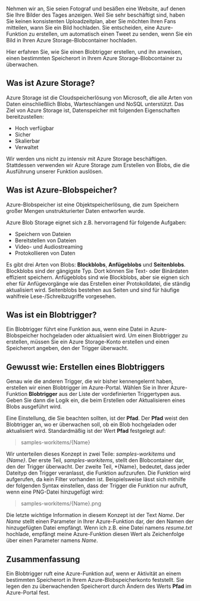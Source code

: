 Nehmen wir an, Sie seien Fotograf und besäßen eine Website, auf denen Sie Ihre Bilder des Tages anzeigen. Weil Sie sehr beschäftigt sind, haben Sie keinen konsistenten Uploadzeitplan, aber Sie möchten Ihren Fans mitteilen, wann Sie ein Bild hochladen. Sie entscheiden, eine Azure-Funktion zu erstellen, um automatisch einen Tweet zu senden, wenn Sie ein Bild in Ihren Azure Storage-Blobcontainer hochladen.

Hier erfahren Sie, wie Sie einen Blobtrigger erstellen, und ihn anweisen, einen bestimmten Speicherort in Ihrem Azure Storage-Blobcontainer zu überwachen.

## <a name="what-is-azure-storage"></a>Was ist Azure Storage?

Azure Storage ist die Cloudspeicherlösung von Microsoft, die alle Arten von Daten einschließlich Blobs, Warteschlangen und NoSQL unterstützt. Das Ziel von Azure Storage ist, Datenspeicher mit folgenden Eigenschaften bereitzustellen:

- Hoch verfügbar
- Sicher
- Skalierbar
- Verwaltet

Wir werden uns nicht zu intensiv mit Azure Storage beschäftigen. Stattdessen verwenden wir Azure Storage zum Erstellen von Blobs, die die Ausführung unserer Funktion auslösen.

## <a name="what-is-azure-blob-storage"></a>Was ist Azure-Blobspeicher?

Azure-Blobspeicher ist eine Objektspeicherlösung, die zum Speichern großer Mengen unstrukturierter Daten entworfen wurde. 

Azure Blob Storage eignet sich z.B. hervorragend für folgende Aufgaben:

- Speichern von Dateien
- Bereitstellen von Dateien
- Video- und Audiostreaming
- Protokollieren von Daten

Es gibt drei Arten von Blobs: **Blockblobs**, **Anfügeblobs** und **Seitenblobs**. Blockblobs sind der gängigste Typ. Dort können Sie Text- oder Binärdaten effizient speichern. Anfügeblobs sind wie Blockblobs, aber sie eignen sich eher für Anfügevorgänge wie das Erstellen einer Protokolldatei, die ständig aktualisiert wird. Seitenblobs bestehen aus Seiten und sind für häufige wahlfreie Lese-/Schreibzugriffe vorgesehen.

## <a name="what-is-a-blob-trigger"></a>Was ist ein Blobtrigger?

Ein Blobtrigger führt eine Funktion aus, wenn eine Datei in Azure-Blobspeicher hochgeladen oder aktualisiert wird. Um einen Blobtrigger zu erstellen, müssen Sie ein Azure Storage-Konto erstellen und einen Speicherort angeben, den der Trigger überwacht.

## <a name="how-to-create-a-blob-trigger"></a>Gewusst wie: Erstellen eines Blobtriggers

Genau wie die anderen Trigger, die wir bisher kennengelernt haben, erstellen wir einen Blobtrigger im Azure-Portal. Wählen Sie in Ihrer Azure-Funktion **Blobtrigger** aus der Liste der vordefinierten Triggertypen aus. Geben Sie dann die Logik ein, die beim Erstellen oder Aktualisieren eines Blobs ausgeführt wird.

Eine Einstellung, die Sie beachten sollten, ist der **Pfad**. Der **Pfad** weist den Blobtrigger an, wo er überwachen soll, ob ein Blob hochgeladen oder aktualisiert wird. Standardmäßig ist der Wert **Pfad** festgelegt auf: 

> samples-workitems/{Name}

Wir unterteilen dieses Konzept in zwei Teile: *samples-workitems* und *{Name}*. Der erste Teil, *samples-workitems*, stellt den Blobcontainer dar, den der Trigger überwacht. Der zweite Teil, *{Name}, bedeutet, dass jeder Dateityp den Trigger veranlasst, die Funktion aufzurufen. Die Funktion wird aufgerufen, da kein Filter vorhanden ist. Beispielsweise lässt sich mithilfe der folgenden Syntax einstellen, dass der Trigger die Funktion nur aufruft, wenn eine PNG-Datei hinzugefügt wird:

> samples-workitems/{Name}.png

Die letzte wichtige Information in diesem Konzept ist der Text *Name*. Der *Name* stellt einen Parameter in Ihrer Azure-Funktion dar, der den Namen der hinzugefügten Datei empfängt. Wenn ich z.B. eine Datei namens *resume.txt* hochlade, empfängt meine Azure-Funktion diesen Wert als Zeichenfolge über einen Parameter namens *Name*.

## <a name="summary"></a>Zusammenfassung

Ein Blobtrigger ruft eine Azure-Funktion auf, wenn er Aktivität an einem bestimmten Speicherort in Ihrem Azure-Blobspeicherkonto feststellt. Sie legen den zu überwachenden Speicherort durch Ändern des Werts **Pfad** im Azure-Portal fest.
